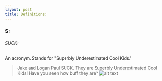 ```yaml
---
layout: post
title: Definitions:
---
```

### S:
###### SUCK:
An acronym. Stands for "Superbly Underestimated Cool Kids."
> Jake and Logan Paul SUCK. They are Superbly Underestimated Cool Kids! Have you seen how buff they are? 
>![alt text](https://i.ytimg.com/vi/8ieOj95ZQes/maxresdefault.jpg "The Cool Kids, Jake and Logan Paul")
